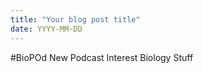 ```yaml
---
title: "Your blog post title"
date: YYYY-MM-DD
---
```


#BioPOd
New Podcast
Interest 
Biology Stuff
